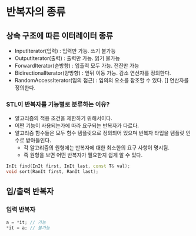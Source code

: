 # 반복자의 종류

<!-- ## Adaptor Iterator 종류
- iterator
- const_iterator
- reverse_iterator
- const_reverse_iterator

const	: 시작지점~끝지점에 있는 요소를 수정할 수 있는 지 없는 지 결정됨.
reverse	: 적용 여부에 따라 시작~끝을 의미하는 begin, end 참조 지점이 달라진다. -->

## 상속 구조에 따른 이터레이터 종류
- InputIterator(입력)				: 입력만 가능. 쓰기 불가능
- OutputIterator(출력)				: 출력만 가능. 읽기 불가능
- ForwardIterator(순방향)			: 입출력 모두 가능. 전진만 가능
- BidirectionalIterator(양방향)		: 앞뒤 이동 가능. 감소 연산자를 정의한다.
- RandomAccessIterator(임의 접근)	: 임의의 요소를 참조할 수 있다. [] 연산자를 정의한다.

### STL이 반복자를 기능별로 분류하는 이유?

- 알고리즘의 적용 조건을 제한하기 위해서이다.
- 어떤 기능이 사용되는가에 따라 요구되는 반복자가 다르다.
- 알고리즘 함수들은 모두 함수 템플릿으로 정의되어 있으며 반복자 타입을 템플릿 인수로 받아들인다.
	- 각 알고리즘의 원형에는 반복자에 대한 최소한의 요구 사항이 명시됨.
	- 즉 원형을 보면 어떤 반복자가 필요한지 쉽게 알 수 있다.
```C++
InIt find(InIt first, InIt last, const T& val);
void sort(RanIt first, RanIt last);
```

## 입/출력 반복자

### 입력 반복자

```C++
a = *it; // 가능
*it = a; // 불가능
```